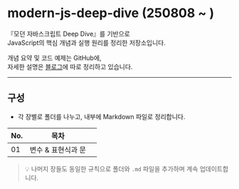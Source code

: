 # modern-js-deep-dive (250808 ~ )

『모던 자바스크립트 Deep Dive』를 기반으로  
JavaScript의 핵심 개념과 실행 원리를 정리한 저장소입니다.

개념 요약 및 코드 예제는 GitHub에,<br>
자세한 설명은 [블로그](https://1juyoung.tistory.com)에 따로 정리하고 있습니다.

---

## 구성

- 각 장별로 폴더를 나누고, 내부에 Markdown 파일로 정리합니다.


| No. |  목차                                            |                                                                                      |
|-----|----------------------------------------------------|-----------------------------------------------------------------------------------------------|
| 01  | 변수 & 표현식과 문                                 | |
                           

> 💡 나머지 장들도 동일한 규칙으로 폴더와 `.md` 파일을 추가하며 계속 업데이트합니다.



